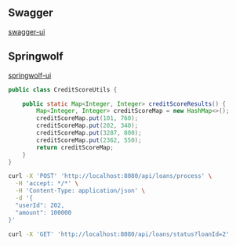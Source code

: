 
## Swagger 
[swagger-ui](http://localhost:8080/swagger-ui/index.html)

## Springwolf
[springwolf-ui](http://localhost:8080/springwolf/asyncapi-ui.html)


```java
public class CreditScoreUtils {

    public static Map<Integer, Integer> creditScoreResults() {
        Map<Integer, Integer> creditScoreMap = new HashMap<>();
        creditScoreMap.put(101, 760);
        creditScoreMap.put(202, 340);
        creditScoreMap.put(3287, 800);
        creditScoreMap.put(2362, 550);
        return creditScoreMap;
    }
}
```

```bash
curl -X 'POST' 'http://localhost:8080/api/loans/process' \
  -H 'accept: */*' \
  -H 'Content-Type: application/json' \
  -d '{
  "userId": 202,
  "amount": 100000
}'
```

```bash
curl -X 'GET' 'http://localhost:8080/api/loans/status?loanId=2'
```